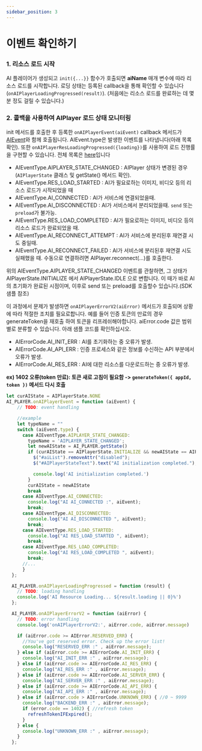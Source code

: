 ```yaml
---
sidebar_position: 3
---
```


# 이벤트 확인하기

### 1. 리소스 로드 시작

AI 플레이어가 생성되고 `init({...}}` 함수가 호출되면 **aiName** 매개 변수에 따라 리소스 로드를 시작합니다. 로딩 상태는 등록된 callback을 통해 확인할 수 있습니다(`onAIPlayerLoadingProgressed(result)`). (처음에는 리소스 로드를 완료하는 데 몇 분 정도 걸릴 수 있습니다.)

### 2. 콜백을 사용하여 AIPlayer 로드 상태 모니터링

init 메서드를 호출한 후 등록한 `onAIPlayerEvent(aiEvent)` callback 메서드가 [AIEvent](../apis/aiplayer-data.md#7-aievent)와 함께 호출됩니다. AIEvent.type은 발생한 이벤트를 나타냅니다(아래 목록 확인). 또한 `onAIPlayerResLoadingProgressed({loading})`를 사용하여 로드 진행률을 구현할 수 있습니다. 전체 목록은 [here](../apis/aiplayer-data#7-aievent)입니다

- AIEventType.AIPLAYER_STATE_CHANGED : AIPlayer 상태가 변경된 경우(`AIPlayerState` 클래스 및 getState() 메서드 확인). 
- AIEventType.RES_LOAD_STARTED : AI가 필요로하는 이미지, 비디오 등의 리소스 로드가 시작되었을 때 
- AIEventType.AI_CONNECTED : AI가 서비스에 연결되었을때.
- AIEventType.AI_DISCONNECTED : AI가 서비스에서 분리되었을때. `send` 또는 `preload`가 불가능.
- AIEventType.RES_LOAD_COMPLETED : AI가 필요로하는 이미지, 비디오 등의 리소스 로드가 완료되었을 때.
- AIEventType.AI_RECONNECT_ATTEMPT : AI가 서비스에 분리된후 재연결 시도 중일때.
- AIEventType.AI_RECONNECT_FAILED : AI가 서비스에 분리된후 재연결 시도 실패했을 때. 수동으로 연결하려면 AIPlayer.reconnect(...)를 호출한다. 

위의 AIEventType.AIPLAYER_STATE_CHANGED 이벤트를 관찰하면, 그 상태가 AIPlayerState.INITIALIZE 에서 AIPlayerState.IDLE 으로 변합니다. 이 때가 바로 AI의 초기화가 완료된 시점이며, 이후로 send 또는 preload를 호출할수 있습니다.(SDK 샘플 참조)

이 과정에서 문제가 발생하면 `onAIPlayerErrorV2(aiError)` 메서드가 호출되며 상황에 따라 적절한 조치를 필요로합니다. 예를 들어 인증 토큰의 만료의 경우 generateToken을 재호출 하여 토큰을 리프레쉬해야합니다. aiError.code 값은 범위별로 분류할 수 있습니다. 아래 샘플 코드를 확인하십시오.

- AIErrorCode.AI_INIT_ERR : AI를 초기화하는 중 오류가 발생.
- AIErrorCode.AI_API_ERR : 인증 프로세스와 같은 정보를 수신하는 API 부분에서 오류가 발생.
- AIErrorCode.AI_RES_ERR : AI에 대한 리소스를 다운로드하는 중 오류가 발생.

**ex) 1402 오류(token 만료): 토큰 새로 고침이 필요함 -> `generateToken({ appId, token })` 메서드 다시 호출**

```javascript
let curAIState = AIPlayerState.NONE
AI_PLAYER.onAIPlayerEvent = function (aiEvent) {
    // TODO: event handling 

    //example
    let typeName = ""
    switch (aiEvent.type) {
      case AIEventType.AIPLAYER_STATE_CHANGED:
        typeName = 'AIPLAYER_STATE_CHANGED';
        let newAIState = AI_PLAYER.getState()
        if (curAIState == AIPlayerState.INITIALIZE && newAIState == AIPlayerState.IDLE) {
          $("#aiList").removeAttr("disabled");
          $("#AIPlayerStateText").text("AI initialization completed.");

          console.log('AI initialization completed.')
        }
        curAIState = newAIState
        break
      case AIEventType.AI_CONNECTED:
        console.log("AI AI_CONNECTED :", aiEvent);
        break;
      case AIEventType.AI_DISCONNECTED:
        console.log("AI AI_DISCONNECTED ", aiEvent);
        break;
      case AIEventType.RES_LOAD_STARTED:
        console.log("AI RES_LOAD_STARTED ", aiEvent);
        break;
      case AIEventType.RES_LOAD_COMPLETED:
        console.log("AI RES_LOAD_COMPLETED ", aiEvent);
        break;
      //...
      }
  };

  AI_PLAYER.onAIPlayerLoadingProgressed = function (result) {
    // TODO: loading handling
    console.log('AI Resource Loading... ${result.loading || 0}%')
  };

  AI_PLAYER.onAIPlayerErrorV2 = function (aiError) {
    // TODO: error handling
    console.log('onAIPlayerErrorV2:', aiError.code, aiError.message)

    if (aiError.code >= AIError.RESERVED_ERR) {
      //You've got reserved error. Check up the error list!
      console.log("RESERVED_ERR :" , aiError.message);
    } else if (aiError.code >= AIErrorCode.AI_INIT_ERR) {
      console.log("AI_INIT_ERR :" , aiError.message);
    } else if (aiError.code >= AIErrorCode.AI_RES_ERR) {
      console.log("AI_RES_ERR :" , aiError.message);
    } else if (aiError.code >= AIErrorCode.AI_SERVER_ERR) {
      console.log("AI_SERVER_ERR :" , aiError.message);
    } else if (aiError.code >= AIErrorCode.AI_API_ERR) {
      console.log("AI_API_ERR :" , aiError.message);
    } else if (aiError.code > AIErrorCode.UNKNOWN_ERR) { //0 ~ 9999
      console.log("BACKEND_ERR :" , aiError.message);
      if (error.code == 1402) { //refresh token
        refreshTokenIFExpired();
      }
    } else {
      console.log("UNKNOWN_ERR :" , aiError.message);
    } 
  };
```